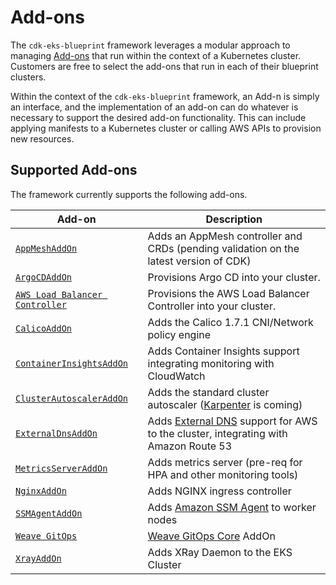# Add-ons

The `cdk-eks-blueprint` framework leverages a modular approach to managing [Add-ons](https://kubernetes.io/docs/concepts/cluster-administration/addons/) that run within the context of a Kubernetes cluster. Customers are free to select the add-ons that run in each of their blueprint clusters.

Within the context of the `cdk-eks-blueprint` framework, an Add-n is simply an interface, and the implementation of an add-on can do whatever is necessary to support the desired add-on functionality. This can include applying manifests to a Kubernetes cluster or calling AWS APIs to provision new resources. 

## Supported Add-ons

The framework currently supports the following add-ons.

| Add-on             | Description                                                                       |
|-------------------|-----------------------------------------------------------------------------------|
| [`AppMeshAddOn`](./app-mesh) | Adds an AppMesh controller and CRDs (pending validation on the latest version of CDK) |
| [`ArgoCDAddOn`](./argo-cd) | Provisions Argo CD into your cluster. |
| [`AWS Load Balancer Controller`](./aws-load-balancer-controller) | Provisions the AWS Load Balancer Controller into your cluster. |
| [`CalicoAddOn`](./calico) | Adds the Calico 1.7.1 CNI/Network policy engine |
| [`ContainerInsightsAddOn`](./container-insights) | Adds Container Insights support integrating monitoring with CloudWatch |
| [`ClusterAutoscalerAddOn`](./cluster-autoscaler) | Adds the standard cluster autoscaler ([Karpenter](https://github.com/awslabs/karpenter) is coming)|
| [`ExternalDnsAddOn`](./external-dns) | Adds [External DNS](https://github.com/kubernetes-sigs/external-dns) support for AWS to the cluster, integrating with Amazon Route 53
| [`MetricsServerAddOn`](./metrics-server) | Adds metrics server (pre-req for HPA and other monitoring tools)|
| [`NginxAddOn`](./nginx.md) | Adds NGINX ingress controller |
| [`SSMAgentAddOn`](./ssm-agent) | Adds [Amazon SSM Agent](https://docs.aws.amazon.com/systems-manager/latest/userguide/ssm-agent.html) to worker nodes | 
| [`Weave GitOps`](https://github.com/weaveworks/weave-gitops-ssp-addon) | [Weave GitOps Core](https://www.weave.works/product/gitops-core/) AddOn |
| [`XrayAddOn`](./xray) | Adds XRay Daemon to the EKS Cluster |


